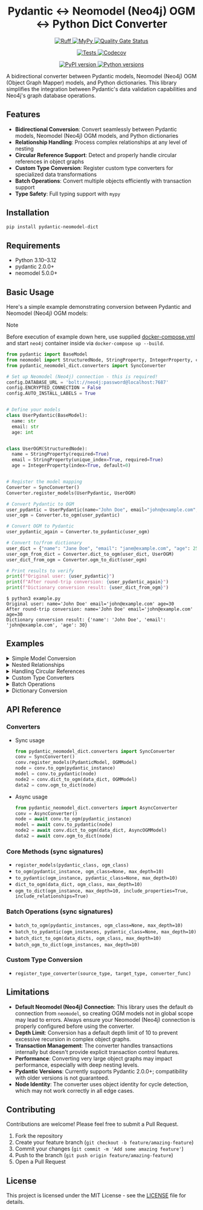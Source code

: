 <h1 align="center">Pydantic ↔ Neomodel (Neo4j) OGM ↔ Python Dict Converter</h1>

<p align="center">
  <a href="https://github.com/HardMax71/pydantic-neomodel-dict/actions/workflows/ruff.yml">
    <img src="https://github.com/HardMax71/pydantic-neomodel-dict/actions/workflows/ruff.yml/badge.svg?branch=main" alt="Ruff">
  </a>
  <a href="https://github.com/HardMax71/pydantic-neomodel-dict/actions/workflows/mypy.yml">
    <img src="https://github.com/HardMax71/pydantic-neomodel-dict/actions/workflows/mypy.yml/badge.svg?branch=main" alt="MyPy">
  </a>
  <a href="https://sonarcloud.io/dashboard?id=HardMax71_pydantic-neomodel-dict">
    <img src="https://sonarcloud.io/api/project_badges/measure?project=HardMax71_pydantic-neomodel-dict&metric=alert_status" alt="Quality Gate Status">
  </a>
</p>
<p align="center">
  <a href="https://github.com/HardMax71/pydantic-neomodel-dict/actions/workflows/tests.yml">
    <img src="https://github.com/HardMax71/pydantic-neomodel-dict/actions/workflows/tests.yml/badge.svg?branch=main" alt="Tests">
  </a>
  <a href="https://codecov.io/gh/HardMax71/pydantic-neomodel-dict">
    <img src="https://codecov.io/gh/HardMax71/pydantic-neomodel-dict/branch/main/graph/badge.svg" alt="Codecov">
  </a>
</p>
<p align="center">
  <a href="https://badge.fury.io/py/pydantic-neomodel-dict">
    <img src="https://badge.fury.io/py/pydantic-neomodel-dict.svg" alt="PyPI version">
  </a>
  <a href="https://pypi.org/project/pydantic-neomodel-dict/">
    <img src="https://img.shields.io/pypi/pyversions/pydantic-neomodel-dict.svg" alt="Python versions">
  </a>
</p>

A bidirectional converter between Pydantic models, Neomodel (Neo4j) OGM (Object Graph Mapper) models, and Python dictionaries. This
library simplifies the integration between Pydantic's data validation capabilities and Neo4j's graph database
operations.

## Features

- **Bidirectional Conversion**: Convert seamlessly between Pydantic models, Neomodel (Neo4j) OGM models, and Python dictionaries
- **Relationship Handling**: Process complex relationships at any level of nesting
- **Circular Reference Support**: Detect and properly handle circular references in object graphs
- **Custom Type Conversion**: Register custom type converters for specialized data transformations
- **Batch Operations**: Convert multiple objects efficiently with transaction support
- **Type Safety**: Full typing support with `mypy`

## Installation

```bash
pip install pydantic-neomodel-dict
```

## Requirements

- Python 3.10–3.12
- pydantic 2.0.0+
- neomodel 5.0.0+

## Basic Usage

Here's a simple example demonstrating conversion between Pydantic and Neomodel (Neo4j) OGM models:

> [!NOTE]  
> Before execution of example down here, use
> supplied [docker-compose.yml](https://github.com/HardMax71/pydantic-neomodel-dict/blob/main/docker-compose.yml)
> and start `neo4j` container inside via `docker-compose up --build`.

```python
from pydantic import BaseModel
from neomodel import StructuredNode, StringProperty, IntegerProperty, config
from pydantic_neomodel_dict.converters import SyncConverter

# Set up Neomodel (Neo4j) connection - this is required!
config.DATABASE_URL = 'bolt://neo4j:password@localhost:7687'
config.ENCRYPTED_CONNECTION = False
config.AUTO_INSTALL_LABELS = True


# Define your models
class UserPydantic(BaseModel):
  name: str
  email: str
  age: int


class UserOGM(StructuredNode):
  name = StringProperty(required=True)
  email = StringProperty(unique_index=True, required=True)
  age = IntegerProperty(index=True, default=0)


# Register the model mapping
Converter = SyncConverter()
Converter.register_models(UserPydantic, UserOGM)

# Convert Pydantic to OGM
user_pydantic = UserPydantic(name="John Doe", email="john@example.com", age=30)
user_ogm = Converter.to_ogm(user_pydantic)

# Convert OGM to Pydantic
user_pydantic_again = Converter.to_pydantic(user_ogm)

# Convert to/from dictionary
user_dict = {"name": "Jane Doe", "email": "jane@example.com", "age": 25}
user_ogm_from_dict = Converter.dict_to_ogm(user_dict, UserOGM)
user_dict_from_ogm = Converter.ogm_to_dict(user_ogm)

# Print results to verify
print(f"Original user: {user_pydantic}")
print(f"After round-trip conversion: {user_pydantic_again}")
print(f"Dictionary conversion result: {user_dict_from_ogm}")
```

``` 
$ python3 example.py
Original user: name='John Doe' email='john@example.com' age=30
After round-trip conversion: name='John Doe' email='john@example.com' age=30
Dictionary conversion result: {'name': 'John Doe', 'email': 'john@example.com', 'age': 30}
```

## Examples

<details>
<summary>Simple Model Conversion</summary>

This example demonstrates basic conversion between Pydantic models and Neomodel (Neo4j) OGM models:

```python
from pydantic import BaseModel
from neomodel import StructuredNode, StringProperty, IntegerProperty, UniqueIdProperty, config
from pydantic_neomodel_dict.converters import SyncConverter

# Set up Neomodel (Neo4j) connection - this is required!
config.DATABASE_URL = 'bolt://neo4j:password@localhost:7687'
config.ENCRYPTED_CONNECTION = False
config.AUTO_INSTALL_LABELS = True


# Define Pydantic model
class ProductPydantic(BaseModel):
  uid: str
  name: str
  price: float
  sku: str


# Define Neomodel (Neo4j) OGM model
class ProductOGM(StructuredNode):
  uid = UniqueIdProperty()
  name = StringProperty(required=True)
  price = IntegerProperty(required=True)
  sku = StringProperty(unique_index=True, required=True)


# Register the models
Converter = SyncConverter()
Converter.register_models(ProductPydantic, ProductOGM)

# Create a Pydantic instance
product = ProductPydantic(
  uid="123e4567-e89b-12d3-a456-426614174000",
  name="Wireless Headphones",
  price=99.99,
  sku="WH-X1000"
)

# Convert to Neomodel (Neo4j) OGM model
product_ogm = Converter.to_ogm(product)

# Save to database
# product_ogm is already saved during conversion

# Query from database
retrieved_product = ProductOGM.nodes.get(sku="WH-X1000")

# Convert back to Pydantic model
product_pydantic = Converter.to_pydantic(retrieved_product)

print(f"Product: {product_pydantic.name}, Price: {product_pydantic.price}")
```

Output:

``` 
Product: Wireless Headphones, Price: 99
```

</details>

<details>
<summary>Nested Relationships</summary>

This example shows how to handle nested relationships between models:

```python
import random
from typing import List

from neomodel import IntegerProperty, One, RelationshipFrom, RelationshipTo, StringProperty, StructuredNode, config
from pydantic import BaseModel

from pydantic_neomodel_dict.converters import SyncConverter

# Set up Neomodel (Neo4j) connection - this is required!
config.DATABASE_URL = 'bolt://neo4j:password@localhost:7687'
config.ENCRYPTED_CONNECTION = False
config.AUTO_INSTALL_LABELS = True


# Define Pydantic models
class AddressPydantic(BaseModel):
  street: str
  city: str
  zip_code: str


class OrderPydantic(BaseModel):
  order_id: str
  amount: float


class CustomerPydantic(BaseModel):
  name: str
  email: str
  address: AddressPydantic
  orders: List[OrderPydantic] = []


# Define Neomodel (Neo4j) OGM models
class AddressOGM(StructuredNode):
  street = StringProperty(required=True)
  city = StringProperty(required=True)
  zip_code = StringProperty(required=True)


class OrderOGM(StructuredNode):
  order_id = StringProperty(unique_index=True, required=True)
  amount = IntegerProperty(required=True)
  customer = RelationshipFrom('CustomerOGM', 'PLACED')


class CustomerOGM(StructuredNode):
  name = StringProperty(required=True)
  email = StringProperty(unique_index=True, required=True)
  address = RelationshipTo(AddressOGM, 'HAS_ADDRESS', One)
  orders = RelationshipTo(OrderOGM, 'PLACED')


# Register model mappings
Converter = SyncConverter()
Converter.register_models(AddressPydantic, AddressOGM)
Converter.register_models(OrderPydantic, OrderOGM)
Converter.register_models(CustomerPydantic, CustomerOGM)

# Create a customer with address and orders
email = f"jane{random.randint(1, 1000)}@example.com"
customer = CustomerPydantic(
  name="Jane Smith",
  email=email,
  address=AddressPydantic(
    street="123 Main St",
    city="New York",
    zip_code="10001"
  ),
  orders=[
    OrderPydantic(order_id="ORD-001", amount=125.50),
    OrderPydantic(order_id="ORD-002", amount=75.25)
  ]
)

# Convert to Neomodel (Neo4j) OGM model (this will create all related nodes)
customer_ogm = Converter.to_ogm(customer)

# Retrieve and convert back
retrieved_customer = CustomerOGM.nodes.get(email=email)
customer_pydantic = Converter.to_pydantic(retrieved_customer)

print(f"Customer: {customer_pydantic.name}")
print(f"Address: {customer_pydantic.address.street}, {customer_pydantic.address.city}")
print(f"Orders: {len(customer_pydantic.orders)}")
print("Whole dict: \n", customer_pydantic.model_dump())
```

Output:

```
Customer: Jane Smith
Address: 123 Main St, New York
Orders: 2
Whole dict: 
 {'name': 'Jane Smith', 'email': 'jane672@example.com', 'orders': [{'order_id': 'ORD-002', 'amount': 75}, {'order_id': 'ORD-001', 'amount': 125}], 'address': {'street': '123 Main St', 'city': 'New York', 'zip_code': '10001'}}

```

</details>

<details>
<summary>Handling Circular References</summary>

This example demonstrates how the converter handles circular references in object graphs:

```python
from typing import List

from neomodel import (
  StructuredNode, StringProperty, RelationshipTo, config
)
from pydantic import BaseModel

from pydantic_neomodel_dict.converters import SyncConverter

# Set up Neomodel (Neo4j) connection - this is required!
config.DATABASE_URL = 'bolt://neo4j:password@localhost:7687'
config.ENCRYPTED_CONNECTION = False
config.AUTO_INSTALL_LABELS = True


# Define Pydantic models with circular references
class PersonPydantic(BaseModel):
  name: str
  friends: List['PersonPydantic'] = []


# Add self-reference resolution
PersonPydantic.model_rebuild()


# Define Neomodel (Neo4j) OGM models
class PersonOGM(StructuredNode):
  name = StringProperty(required=True, unique_index=True)
  friends = RelationshipTo('PersonOGM', 'FRIENDS_WITH')


# Register models
Converter = SyncConverter()
Converter.register_models(PersonPydantic, PersonOGM)

# Create instances with circular references
alice = PersonPydantic(name="Alice")
bob = PersonPydantic(name="Bob")
charlie = PersonPydantic(name="Charlie")

# Create circular references
alice.friends = [bob, charlie]
bob.friends = [alice, charlie]
charlie.friends = [alice, bob]

# Convert to Neomodel (Neo4j) OGM models (handles circular references)
alice_ogm = Converter.to_ogm(alice)

# Convert back to Pydantic
alice_pydantic = Converter.to_pydantic(alice_ogm)

print(f"{alice_pydantic.name}'s friends: {[friend.name for friend in alice_pydantic.friends]}")
print(f"{alice_pydantic.friends[0].name}'s friends: {[friend.name for friend in alice_pydantic.friends[0].friends]}")
```

Output:

``` 
Alice's friends: ['Charlie', 'Bob']
Charlie's friends: ['Bob', 'Alice']
```

</details>

<details>
<summary>Custom Type Converters</summary>

This example shows how to use custom type converters for specialized data transformations:

```python
from datetime import datetime, date

from neomodel import (
  StructuredNode, StringProperty, DateProperty
)
from neomodel import (
  config
)
from pydantic import BaseModel

from pydantic_neomodel_dict.converters import SyncConverter

# Set up Neomodel (Neo4j) connection - this is required!
config.DATABASE_URL = 'bolt://neo4j:password@localhost:7687'
config.ENCRYPTED_CONNECTION = False
config.AUTO_INSTALL_LABELS = True


# Define models
class EventPydantic(BaseModel):
  title: str
  event_date: datetime  # Using Python datetime


class EventOGM(StructuredNode):
  title = StringProperty(required=True)
  event_date = DateProperty(required=True)  # Neomodel (Neo4j) uses date


# Register custom type converters
Converter.register_type_converter(
  datetime, date,  # Convert from datetime to date
  lambda dt: dt.date()  # Conversion function
)

Converter.register_type_converter(
  date, datetime,  # Convert from date to datetime
  lambda d: datetime.combine(d, datetime.min.time())  # Conversion function
)

# Register models
Converter.register_models(EventPydantic, EventOGM)

# Create a Pydantic instance with datetime
event = EventPydantic(
  title="Conference",
  event_date=datetime(2023, 10, 15, 9, 0, 0)
)

# Convert to Neomodel (Neo4j) OGM (datetime will be converted to date)
event_ogm = Converter.to_ogm(event)

# Convert back to Pydantic (date will be converted to datetime)
event_pydantic = Converter.to_pydantic(event_ogm)

print(f"Event: {event_pydantic.title}")
print(f"Date: {event_pydantic.event_date}")
print(f"Type: {type(event_pydantic.event_date)}")
print("Whole object:\n", event_pydantic.model_dump())
```

Output:

``` 
Event: Conference
Date: 2023-10-15 09:00:00
Type: <class 'datetime.datetime'>
Whole object:
 {'title': 'Conference', 'event_date': datetime.datetime(2023, 10, 15, 9, 0)}
```

</details>

<details>
<summary>Batch Operations</summary>

This example demonstrates batch conversion of multiple objects:

```python
from neomodel import StructuredNode, StringProperty, IntegerProperty, config
from pydantic import BaseModel

from pydantic_neomodel_dict import Converter

# Set up Neomodel (Neo4j) connection - this is required!
config.DATABASE_URL = 'bolt://neo4j:password@localhost:7687'
config.ENCRYPTED_CONNECTION = False
config.AUTO_INSTALL_LABELS = True


# Define models
class ProductPydantic(BaseModel):
  name: str
  sku: str
  price: float
  inventory: int


class ProductOGM(StructuredNode):
  name = StringProperty(required=True)
  sku = StringProperty(unique_index=True, required=True)
  price = IntegerProperty(required=True)
  inventory = IntegerProperty(default=0)


# Register models
Converter.register_models(ProductPydantic, ProductOGM)

# Create multiple Pydantic instances
products = [
  ProductPydantic(name="Laptop", sku="LT-001", price=1299.99, inventory=10),
  ProductPydantic(name="Smartphone", sku="SP-002", price=899.99, inventory=15),
  ProductPydantic(name="Headphones", sku="HP-003", price=199.99, inventory=25),
  ProductPydantic(name="Tablet", sku="TB-004", price=499.99, inventory=8),
  ProductPydantic(name="Smartwatch", sku="SW-005", price=299.99, inventory=12)
]

# Batch convert to OGM models (all in a single transaction)
product_ogms = Converter.batch_to_ogm(products)

print(f"Converted {len(product_ogms)} products to OGM models")

# Batch convert back to Pydantic models
products_pydantic = Converter.batch_to_pydantic(product_ogms)

for product in products_pydantic:
  print(product.model_dump())
```

Output:

``` 
Converted 5 products to OGM models
{'name': 'Laptop', 'sku': 'LT-001', 'price': 1299.99, 'inventory': 10}
{'name': 'Smartphone', 'sku': 'SP-002', 'price': 899.99, 'inventory': 15}
{'name': 'Headphones', 'sku': 'HP-003', 'price': 199.99, 'inventory': 25}
{'name': 'Tablet', 'sku': 'TB-004', 'price': 499.99, 'inventory': 8}
{'name': 'Smartwatch', 'sku': 'SW-005', 'price': 299.99, 'inventory': 12}
```

</details>

<details>
<summary>Dictionary Conversion</summary>

This example shows conversions between dictionaries and OGM models:

```python
from neomodel import StructuredNode, StringProperty, IntegerProperty, config, RelationshipTo

from pydantic_neomodel_dict import Converter

# Set up Neomodel (Neo4j) connection - this is required!
config.DATABASE_URL = 'bolt://neo4j:password@localhost:7687'
config.ENCRYPTED_CONNECTION = False
config.AUTO_INSTALL_LABELS = True


# Define Neomodel (Neo4j) OGM models
class AddressOGM(StructuredNode):
  street = StringProperty(required=True)
  city = StringProperty(required=True)
  zip_code = StringProperty(required=True)


class PersonOGM(StructuredNode):
  name = StringProperty(required=True)
  age = IntegerProperty(required=True)
  address = RelationshipTo(AddressOGM, 'LIVES_AT')


# Dictionary data with nested relationship
person_dict = {
  "name": "Alex Johnson",
  "age": 32,
  "address": {
    "street": "456 Oak Avenue",
    "city": "San Francisco",
    "zip_code": "94102"
  }
}

# Convert dictionary to OGM model
Converter = SyncConverter()
person_ogm = Converter.dict_to_ogm(person_dict, PersonOGM)

# Convert OGM model back to dictionary
person_dict_again = Converter.ogm_to_dict(person_ogm)

print(person_dict)
print(person_dict_again)
print(f"Person: {person_dict_again['name']}, Age: {person_dict_again['age']}")
print(f"Address: {person_dict_again['address']['street']}, {person_dict_again['address']['city']}")
```

Output:

``` 
{'name': 'Alex Johnson', 'age': 32, 'address': {'street': '456 Oak Avenue', 'city': 'San Francisco', 'zip_code': '94102'}}
{'name': 'Alex Johnson', 'age': 32, 'address': {'street': '456 Oak Avenue', 'city': 'San Francisco', 'zip_code': '94102'}}
Person: Alex Johnson, Age: 32
Address: 456 Oak Avenue, San Francisco
```

</details>

## API Reference

### Converters

- Sync usage
  ```python
  from pydantic_neomodel_dict.converters import SyncConverter
  conv = SyncConverter()
  conv.register_models(PydanticModel, OGMModel)
  node = conv.to_ogm(pydantic_instance)
  model = conv.to_pydantic(node)
  node2 = conv.dict_to_ogm(data_dict, OGMModel)
  data2 = conv.ogm_to_dict(node)
  ```

- Async usage
  ```python
  from pydantic_neomodel_dict.converters import AsyncConverter
  conv = AsyncConverter()
  node = await conv.to_ogm(pydantic_instance)
  model = await conv.to_pydantic(node)
  node2 = await conv.dict_to_ogm(data_dict, AsyncOGMModel)
  data2 = await conv.ogm_to_dict(node)
  ```

### Core Methods (sync signatures)

- `register_models(pydantic_class, ogm_class)`
- `to_ogm(pydantic_instance, ogm_class=None, max_depth=10)`
- `to_pydantic(ogm_instance, pydantic_class=None, max_depth=10)`
- `dict_to_ogm(data_dict, ogm_class, max_depth=10)`
- `ogm_to_dict(ogm_instance, max_depth=10, include_properties=True, include_relationships=True)`

### Batch Operations (sync signatures)

- `batch_to_ogm(pydantic_instances, ogm_class=None, max_depth=10)`
- `batch_to_pydantic(ogm_instances, pydantic_class=None, max_depth=10)`
- `batch_dict_to_ogm(data_dicts, ogm_class, max_depth=10)`
- `batch_ogm_to_dict(ogm_instances, max_depth=10)`

### Custom Type Conversion

- `register_type_converter(source_type, target_type, converter_func)`

## Limitations

- **Default Neomodel (Neo4j) Connection**: This library uses the default `db` connection from `neomodel`, so creating OGM models
  not in global scope may lead to errors. Always ensure your Neomodel (Neo4j) connection is properly configured before using the
  converter.
- **Depth Limit**: Conversion has a default depth limit of 10 to prevent excessive recursion in complex object graphs.
- **Transaction Management**: The converter handles transactions internally but doesn't provide explicit transaction
  control features.
- **Performance**: Converting very large object graphs may impact performance, especially with deep nesting levels.
- **Pydantic Versions**: Currently supports Pydantic 2.0.0+; compatibility with older versions is not guaranteed.
- **Node Identity**: The converter uses object identity for cycle detection, which may not work correctly in all edge
  cases.

## Contributing

Contributions are welcome! Please feel free to submit a Pull Request.

1. Fork the repository
2. Create your feature branch (`git checkout -b feature/amazing-feature`)
3. Commit your changes (`git commit -m 'Add some amazing feature'`)
4. Push to the branch (`git push origin feature/amazing-feature`)
5. Open a Pull Request

## License

This project is licensed under the MIT License - see
the [LICENSE](https://github.com/HardMax71/pydantic-neomodel-dict/blob/main/LICENSE) file for details.